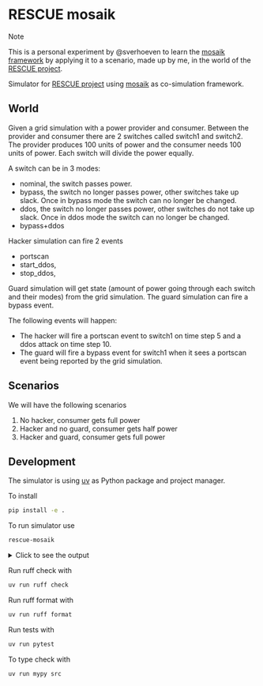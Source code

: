 # RESCUE mosaik

> [!NOTE]
> This is a personal experiment by @sverhoeven to learn the [mosaik framework](https://mosaik.readthedocs.io/) by applying it to a scenario, made up by me, in the world of the [RESCUE project](https://research-software-directory.org/projects/rescue).

Simulator for [RESCUE project](https://research-software-directory.org/projects/rescue) using [mosaik](https://gitlab.com/mosaik/mosaik) as co-simulation framework.

## World

Given a grid simulation with a power provider and consumer.
Between the provider and consumer there are 2 switches called switch1 and switch2.
The provider produces 100 units of power and the consumer needs 100 units of power.
Each switch will divide the power equally.

A switch can be in 3 modes:
- nominal, the switch passes power.
- bypass, the switch no longer passes power, other switches take up slack. Once in bypass mode the switch can no longer be changed.
- ddos, the switch no longer passes power, other switches do not take up slack. Once in ddos mode the switch can no longer be changed.
- bypass+ddos

Hacker simulation can fire 2 events
- portscan
- start_ddos, 
- stop_ddos, 

Guard simulation will get state (amount of power going through each switch and their modes) from the grid simulation.
The guard simulation can fire a bypass event.

The following events will happen:
- The hacker will fire a portscan event to switch1 on time step 5 and a ddos attack on time step 10.
- The guard will fire a bypass event for switch1 when it sees a portscan event being reported by the grid simulation.

## Scenarios

We will have the following scenarios
1. No hacker, consumer gets full power
2. Hacker and no guard, consumer gets half power
3. Hacker and guard, consumer gets full power

## Development

The simulator is using [uv](https://docs.astral.sh/uv/) as Python package and project manager.

To install 

```bash
pip install -e .
```

To run simulator use
```bash
rescue-mosaik
```

<details>
<summary>Click to see the output</summary>

```bash

        ____                              _ _
       /    \                            (_) |
  ____/      \  _ __ ___   ___  ___  __ _ _| | __
 /    \      / | '_ ` _ \ / _ \/ __|/ _` | | |/ /
/      \____/  | | | | | | (_) \__ \ (_| | |   <
\      /    \  |_| |_| |_|\___/|___/\__,_|_|_|\_\
 \____/      \____
 /    \      /    \     mosaik: 3.4.0
/      \____/      \       API: 3.0.13
\      /    \      /    Python: 3.12.3
 \____/      \____/         OS: Linux-6.8.0-52-generic-x86_64-with-glibc2.39
      \      /            Docs: https://mosaik.readthedocs.io/en/3.4.0/
       \____/     Get in touch: https://github.com/orgs/OFFIS-mosaik/discussions

2025-02-21 08:44:59.765 | WARNING  | mosaik.async_scenario:__init__:311 - You are running your simulation in debug mode. This can lead to significant slow-downs, as it will create a graph of the entire execution. Only use this mode if you intend to analyze the execution graph afterwards.
2025-02-21 08:44:59.765 | INFO     | mosaik.async_scenario:start:361 - Starting "GridSimulator" as "GridSimulator-0" ...
2025-02-21 08:44:59.767 | INFO     | mosaik.async_scenario:start:361 - Starting "GuardSimulator" as "GuardSimulator-0" ...
2025-02-21 08:44:59.768 | INFO     | mosaik.async_scenario:start:361 - Starting "HackerSimulator" as "HackerSimulator-0" ...
2025-02-21 08:44:59.770 | INFO     | mosaik.async_scenario:run:697 - Starting simulation.
  0%|                                                                                                                                                                                                                                           | 0/14 [00:00<?, ?steps/s]
GridSimulator.step(time=0 consumed_power=100 switch1=Switch(power=50, portscan=False, ddos=False, bypassed=False) events=[])
GridSimulator.step(time=1 consumed_power=100.0 switch1=Switch(power=50.0, portscan=False, ddos=False, bypassed=False) events=[])
GridSimulator.step(time=2 consumed_power=100.0 switch1=Switch(power=50.0, portscan=False, ddos=False, bypassed=False) events=[])
GridSimulator.step(time=3 consumed_power=100.0 switch1=Switch(power=50.0, portscan=False, ddos=False, bypassed=False) events=[PortScanEvent(switch=1)])
GridSimulator.step(time=4 consumed_power=100.0 switch1=Switch(power=50.0, portscan=True, ddos=False, bypassed=False) events=[StartByPassEvent(switch=1)])
GridSimulator.step(time=5 consumed_power=100.0 switch1=Switch(power=0, portscan=False, ddos=False, bypassed=True) events=[])
GridSimulator.step(time=6 consumed_power=100.0 switch1=Switch(power=0, portscan=False, ddos=False, bypassed=True) events=[])
GridSimulator.step(time=7 consumed_power=100.0 switch1=Switch(power=0, portscan=False, ddos=False, bypassed=True) events=[StartDDOSEvent(switch=1)])
GridSimulator.step(time=8 consumed_power=100.0 switch1=Switch(power=0, portscan=False, ddos=True, bypassed=True) events=[])
GridSimulator.step(time=9 consumed_power=100.0 switch1=Switch(power=0, portscan=False, ddos=True, bypassed=True) events=[])
GridSimulator.step(time=10 consumed_power=100.0 switch1=Switch(power=0, portscan=False, ddos=True, bypassed=True) events=[])
GridSimulator.step(time=11 consumed_power=100.0 switch1=Switch(power=0, portscan=False, ddos=True, bypassed=True) events=[StopDDOSEvent(switch=1)])
GridSimulator.step(time=12 consumed_power=100.0 switch1=Switch(power=0, portscan=False, ddos=False, bypassed=True) events=[StopByPassEvent(switch=1)])
GridSimulator.step(time=13 consumed_power=100.0 switch1=Switch(power=50.0, portscan=False, ddos=False, bypassed=False) events=[])
100%|████████████████████████████████████████████████████████████████████████████████████████████████████████████████████████████████████████████████████████████████████████████████████████████████████████████████████████████████| 14/14 [00:00<00:00, 2057.40steps/s]
2025-02-21 08:44:59.778 | INFO     | mosaik.async_scenario:run:753 - Simulation finished successfully.
```

</details>

Run ruff check with
 
```bash
uv run ruff check
```

Run ruff format with

```bash
uv run ruff format
```

Run tests with

```bash
uv run pytest
```

To type check with

```bash
uv run mypy src
```